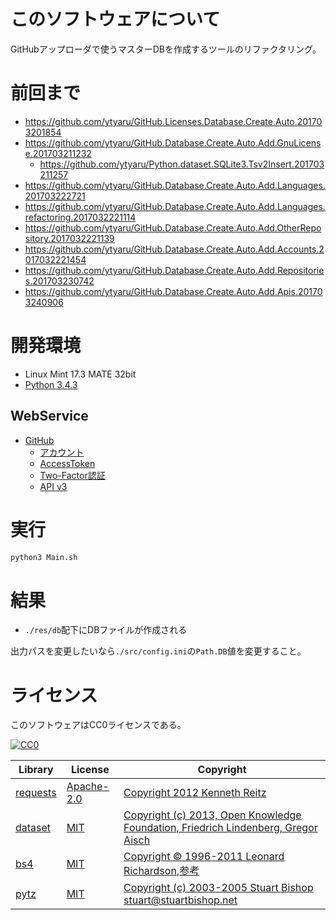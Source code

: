 ﻿# このソフトウェアについて

GitHubアップローダで使うマスターDBを作成するツールのリファクタリング。

# 前回まで

* https://github.com/ytyaru/GitHub.Licenses.Database.Create.Auto.201703201854
* https://github.com/ytyaru/GitHub.Database.Create.Auto.Add.GnuLicense.201703211232
    * https://github.com/ytyaru/Python.dataset.SQLite3.Tsv2Insert.201703211257
* https://github.com/ytyaru/GitHub.Database.Create.Auto.Add.Languages.201703222721
* https://github.com/ytyaru/GitHub.Database.Create.Auto.Add.Languages.refactoring.2017032221114
* https://github.com/ytyaru/GitHub.Database.Create.Auto.Add.OtherRepository.2017032221139
* https://github.com/ytyaru/GitHub.Database.Create.Auto.Add.Accounts.2017032221454
* https://github.com/ytyaru/GitHub.Database.Create.Auto.Add.Repositories.201703230742
* https://github.com/ytyaru/GitHub.Database.Create.Auto.Add.Apis.201703240906

# 開発環境

* Linux Mint 17.3 MATE 32bit
* [Python 3.4.3](https://www.python.org/downloads/release/python-343/)

## WebService

* [GitHub](https://github.com/)
    * [アカウント](https://github.com/join?source=header-home)
    * [AccessToken](https://github.com/settings/tokens)
    * [Two-Factor認証](https://github.com/settings/two_factor_authentication/intro)
    * [API v3](https://developer.github.com/v3/)

# 実行

```sh
python3 Main.sh
```

# 結果

* `./res/db`配下にDBファイルが作成される

出力パスを変更したいなら`./src/config.ini`の`Path.DB`値を変更すること。

# ライセンス #

このソフトウェアはCC0ライセンスである。

[![CC0](http://i.creativecommons.org/p/zero/1.0/88x31.png "CC0")](http://creativecommons.org/publicdomain/zero/1.0/deed.ja)

Library|License|Copyright
-------|-------|---------
[requests](http://requests-docs-ja.readthedocs.io/en/latest/)|[Apache-2.0](https://opensource.org/licenses/Apache-2.0)|[Copyright 2012 Kenneth Reitz](http://requests-docs-ja.readthedocs.io/en/latest/user/intro/#requests)
[dataset](https://dataset.readthedocs.io/en/latest/)|[MIT](https://opensource.org/licenses/MIT)|[Copyright (c) 2013, Open Knowledge Foundation, Friedrich Lindenberg, Gregor Aisch](https://github.com/pudo/dataset/blob/master/LICENSE.txt)
[bs4](https://www.crummy.com/software/BeautifulSoup/bs4/doc/)|[MIT](https://opensource.org/licenses/MIT)|[Copyright © 1996-2011 Leonard Richardson](https://pypi.python.org/pypi/beautifulsoup4),[参考](http://tdoc.info/beautifulsoup/)
[pytz](https://github.com/newvem/pytz)|[MIT](https://opensource.org/licenses/MIT)|[Copyright (c) 2003-2005 Stuart Bishop <stuart@stuartbishop.net>](https://github.com/newvem/pytz/blob/master/LICENSE.txt)

